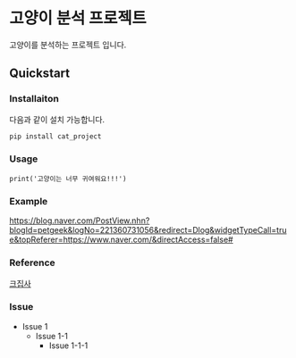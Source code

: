 # 고양이 분석 프로젝트
고양이를 분석하는 프로젝트 입니다.

## Quickstart
### Installaiton
다음과 같이 설치 가능합니다.

```
pip install cat_project
```

### Usage

```
print('고양이는 너무 귀여워요!!!')
```
### Example

https://blog.naver.com/PostView.nhn?blogId=petgeek&logNo=221360731056&redirect=Dlog&widgetTypeCall=true&topReferer=https://www.naver.com/&directAccess=false#

### Reference
[크집사](https://www.youtube.com/watch?v=I-3bfP9Jt0g)

### Issue
- Issue 1
  - Issue 1-1
    - Issue 1-1-1
